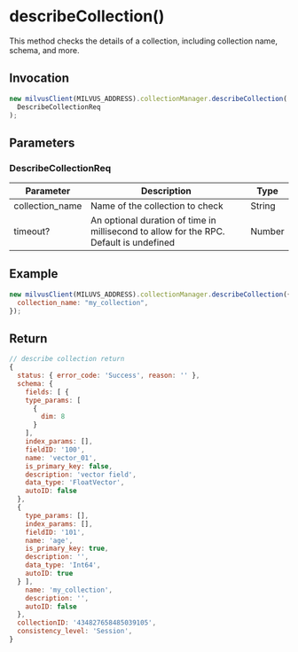 # describeCollection()

This method checks the details of a collection, including collection name, schema, and more.

## Invocation

```javascript
new milvusClient(MILVUS_ADDRESS).collectionManager.describeCollection(
  DescribeCollectionReq
);
```

## Parameters

### DescribeCollectionReq

| Parameter       | Description                                                                            | Type   |
| --------------- | -------------------------------------------------------------------------------------- | ------ |
| collection_name | Name of the collection to check                                                        | String |
| timeout?        | An optional duration of time in millisecond to allow for the RPC. Default is undefined | Number |

## Example

```javascript
new milvusClient(MILUVS_ADDRESS).collectionManager.describeCollection({
  collection_name: "my_collection",
});
```

## Return

```javascript
// describe collection return
{
  status: { error_code: 'Success', reason: '' },
  schema: {
    fields: [ {
    type_params: [
      {
        dim: 8
      }
    ],
    index_params: [],
    fieldID: '100',
    name: 'vector_01',
    is_primary_key: false,
    description: 'vector field',
    data_type: 'FloatVector',
    autoID: false
  },
  {
    type_params: [],
    index_params: [],
    fieldID: '101',
    name: 'age',
    is_primary_key: true,
    description: '',
    data_type: 'Int64',
    autoID: true
  } ],
    name: 'my_collection',
    description: '',
    autoID: false
  },
  collectionID: '434827658485039105',
  consistency_level: 'Session',
}
```
